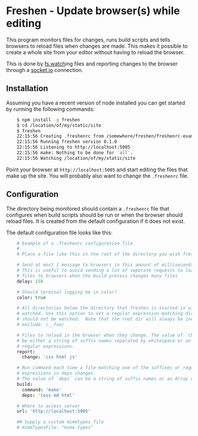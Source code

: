 # Freshen - Update browser(s) while editing

This program monitors files for changes, runs build scripts and tells browsers
to reload files when changes are made.  This makes it possible to create a whole
site from your editor without having to reload the browser.

This is done by
[fs.watch](http://nodejs.org/api/fs.html#fs_fs_watch_filename_options_listener)ing
files and reporting changes to the browser through a [socket.io](https://github.com/learnboost/socket.io)
connection.

## Installation

Assuming you have a recent version of node installed you can get started by
running the following commands:

```bash
    $ npm install -g freshen
    $ cd /location/of/my/static/site
    $ freshen 
    22:15:56 Creating .freshenrc from /somewhere/freshen/freshenrc-example
    22:15:56 Running freshen version 0.1.0
    22:15:56 Listening to http://localhost:5005
    22:15:56 make: Nothing to be done for 'all'.
    22:15:56 Watching /location/of/my/static/site
```

Point your browser at `http://localhost:5005` and start editing the files that
make up the site.  You will probably also want to change the `.freshenrc` file.

## Configuration

The directory being monitored should contain a `.freshenrc` file that configures
when build scripts should be run or when the browser should reload files. It is
created from the default configuration if it does not exist.

The default configuration file looks like this:

```coffee
    # Example of a .freshenrc configuration file
    #
    # Place a file like this in the root of the directory you wish freshen to serve

    # Send at most 1 message to browsers in this amount of milliseconds
    # This is useful to avoid sending a lot of seperate requests to load
    # files to browsers when the build process changes many files
    delay: 150

    # Should terminal logging be in color?
    color: true

    # All directories below the directory that freshen is started in will be
    # watched. Use this option to set a regular expression matching directories that
    # should not be watched.  Note that the root dir will always be included.
    # exclude: /__foo/

    # Files to reload in the browser when they change. The value of `change` should
    # be either a string of suffix names separated by whitespace or an array of
    # regular expressions.
    report:
      change: 'css html js'

    # Run command each time a file matching one of the suffixes or regular
    # expressions in deps changes.
    # The value of `deps` can be a string of suffix names or an Array of RegExps
    build:
      command: 'make'
      deps: 'less md html'

    # Where to access server
    url: 'http://localhost:5005'

    ## Supply a custom mimetypes file
    # mimeTypesFile: "mime.types"
```
